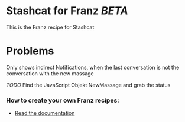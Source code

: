 # Stashcat for Franz *BETA*
This is the Franz recipe for Stashcat

# Problems

Only shows indirect Notifications, when the last conversation is not the conversation with the new massage

*TODO* Find the JavaScript Objekt NewMassage and grab the status

### How to create your own Franz recipes:
* [Read the documentation](https://github.com/meetfranz/plugins)

